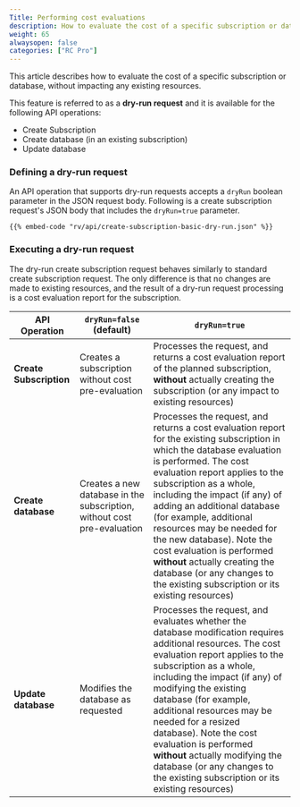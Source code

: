 ```yaml
---
Title: Performing cost evaluations
description: How to evaluate the cost of a specific subscription or database (without impacting existing resources)
weight: 65
alwaysopen: false
categories: ["RC Pro"]
---
```

This article describes how to evaluate the cost of a specific subscription or database, without impacting any existing resources. 

This feature is referred to as a **dry-run request** and it is available for the following API operations:

* Create Subscription
* Create database (in an existing subscription)
* Update database

### Defining a dry-run request

An API operation that supports dry-run requests accepts a `dryRun` boolean parameter in the JSON request body. Following is a create subscription request's JSON body that includes the `dryRun=true` parameter.

```shell
{{% embed-code "rv/api/create-subscription-basic-dry-run.json" %}}
```

### Executing a dry-run request

The dry-run create subscription request behaves similarly to standard create subscription request. The only difference is that no changes are made to existing resources, and the result of a dry-run request processing is a cost evaluation report for the subscription.


| API Operation | `dryRun=false` (default) | `dryRun=true` |
|---|---|---|
| **Create Subscription** | Creates a subscription without cost pre-evaluation | Processes the request, and returns a cost evaluation report of the planned subscription, **without** actually creating the subscription (or any impact to existing resources) |
| **Create database** | Creates a new database in the subscription, without cost pre-evaluation | Processes the request, and returns a cost evaluation report for the existing subscription in which the database evaluation is performed. The cost evaluation report applies to the subscription as a whole, including the impact (if any) of adding an additional database (for example, additional resources may be needed for the new database). Note the cost evaluation is performed **without** actually creating the database (or any changes to the existing subscription or its existing resources) |
| **Update database** | Modifies the database as requested | Processes the request, and evaluates whether the database modification requires additional resources. The cost evaluation report applies to the subscription as a whole, including the impact (if any) of modifying the existing database (for example, additional resources may be needed for a resized database). Note the cost evaluation is performed **without** actually modifying the database (or any changes to the existing subscription or its existing resources) |


